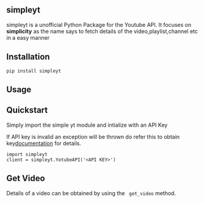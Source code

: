 ## simpleyt
	
simpleyt is a unofficial Python Package for the Youtube API. It focuses on **simplicity** as the name says to fetch details of the video,playlist,channel etc in a easy manner


## Installation

```
pip install simpleyt
```

## Usage


## Quickstart

Simply import the simple yt module and intialize
with an API Key

If API key is invalid an exception will be thrown do refer this to obtain key[documentation](https://bit.ly/2UJD8rT) for details.

```
import simpleyt
client = simpleyt.YotubeAPI('<API KEY>')
```

## Get Video

Details of a video can be obtained by using the   ``` get_video``` method.